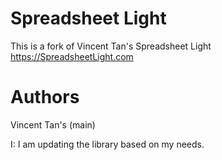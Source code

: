 # Spreadsheet Light

This is a fork of Vincent Tan's Spreadsheet Light <https://SpreadsheetLight.com>

# Authors

Vincent Tan's (main)

I: I am updating the library based on my needs. 



